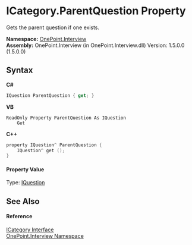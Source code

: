 # ICategory.ParentQuestion Property 
 

Gets the parent question if one exists.

**Namespace:**&nbsp;<a href="N_OnePoint_Interview">OnePoint.Interview</a><br />**Assembly:**&nbsp;OnePoint.Interview (in OnePoint.Interview.dll) Version: 1.5.0.0 (1.5.0.0)

## Syntax

**C#**<br />
``` C#
IQuestion ParentQuestion { get; }
```

**VB**<br />
``` VB
ReadOnly Property ParentQuestion As IQuestion
	Get
```

**C++**<br />
``` C++
property IQuestion^ ParentQuestion {
	IQuestion^ get ();
}
```


#### Property Value
Type: <a href="T_OnePoint_Interview_IQuestion">IQuestion</a>

## See Also


#### Reference
<a href="T_OnePoint_Interview_ICategory">ICategory Interface</a><br /><a href="N_OnePoint_Interview">OnePoint.Interview Namespace</a><br />